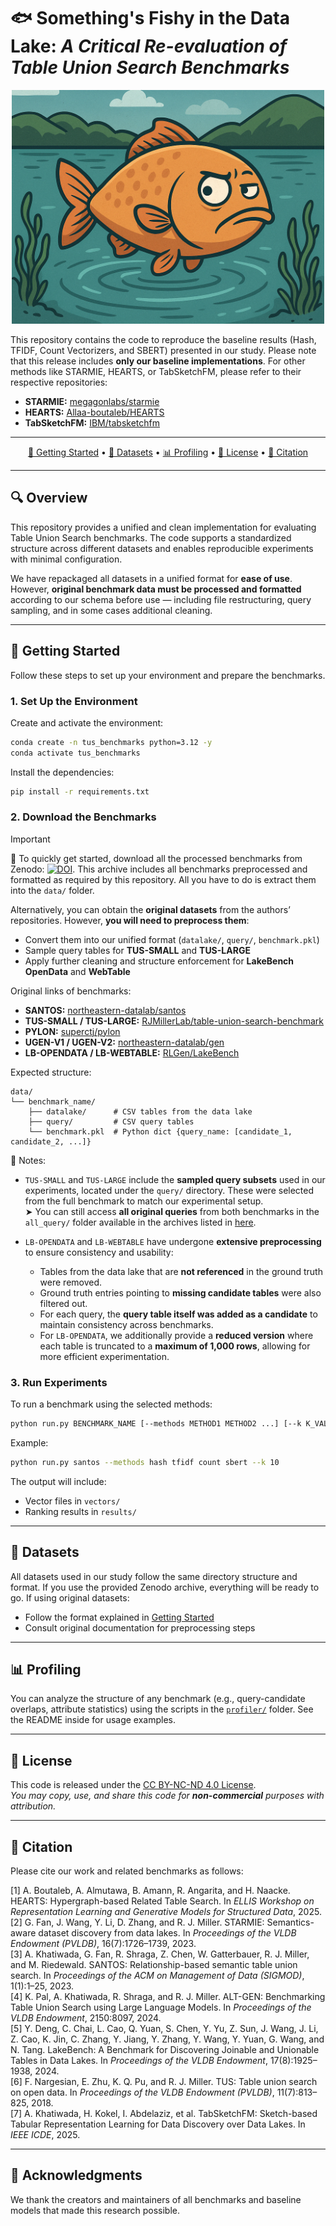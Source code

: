 # 🐟 Something's Fishy in the Data Lake: _A Critical Re-evaluation of Table Union Search Benchmarks_

<p align="center">
  <img src="img/fishy.png" alt="Something's Fishy" width="500"/>
</p>


This repository contains the code to reproduce the baseline results (Hash, TFIDF, Count Vectorizers, and SBERT) presented in our study. Please note that this release includes **only our baseline implementations**. For other methods like STARMIE, HEARTS, or TabSketchFM, please refer to their respective repositories:

- **STARMIE:** [megagonlabs/starmie](https://github.com/megagonlabs/starmie)  
- **HEARTS:** [Allaa-boutaleb/HEARTS](https://github.com/Allaa-boutaleb/HEARTS)  
- **TabSketchFM:** [IBM/tabsketchfm](https://github.com/IBM/tabsketchfm)  

---

<p align="center">
    <a href="#rocket-getting-started">🚀 Getting Started</a> • 
    <a href="#open_file_folder-datasets">📂 Datasets</a> • 
    <a href="#bar_chart-profiling">📊 Profiling</a> • 
    <a href="#scroll-license">📜 License</a> • 
    <a href="#bookmark-citation">🔖 Citation</a>
</p>

---

## 🔍 Overview

This repository provides a unified and clean implementation for evaluating Table Union Search benchmarks. The code supports a standardized structure across different datasets and enables reproducible experiments with minimal configuration.  

We have repackaged all datasets in a unified format for **ease of use**. However, **original benchmark data must be processed and formatted** according to our schema before use — including file restructuring, query sampling, and in some cases additional cleaning.

---

## 🚀 Getting Started

Follow these steps to set up your environment and prepare the benchmarks.

### 1. Set Up the Environment

Create and activate the environment:

```bash
conda create -n tus_benchmarks python=3.12 -y
conda activate tus_benchmarks
```

Install the dependencies:

```bash
pip install -r requirements.txt
```

### 2. Download the Benchmarks

> [!IMPORTANT]
> 🧳 To quickly get started, download all the processed benchmarks from Zenodo: [![DOI](https://zenodo.org/badge/DOI/10.5281/zenodo.15224451.svg)](https://doi.org/10.5281/zenodo.15224451). This archive includes all benchmarks preprocessed and formatted as required by this repository. All you have to do is extract them into the `data/` folder.

Alternatively, you can obtain the **original datasets** from the authors’ repositories. However, **you will need to preprocess them**:

- Convert them into our unified format (`datalake/`, `query/`, `benchmark.pkl`)
- Sample query tables for **TUS-SMALL** and **TUS-LARGE**
- Apply further cleaning and structure enforcement for **LakeBench OpenData** and **WebTable**

Original links of benchmarks:

- **SANTOS:** [northeastern-datalab/santos](https://github.com/northeastern-datalab/santos)
- **TUS-SMALL / TUS-LARGE:** [RJMillerLab/table-union-search-benchmark](https://github.com/RJMillerLab/table-union-search-benchmark)
- **PYLON:** [superctj/pylon](https://github.com/superctj/pylon/tree/main)
- **UGEN-V1 / UGEN-V2:** [northeastern-datalab/gen](https://github.com/northeastern-datalab/gen)
- **LB-OPENDATA / LB-WEBTABLE:** [RLGen/LakeBench](https://github.com/RLGen/LakeBench)

Expected structure:

```
data/
└── benchmark_name/
    ├── datalake/      # CSV tables from the data lake
    ├── query/         # CSV query tables
    └── benchmark.pkl  # Python dict {query_name: [candidate_1, candidate_2, ...]}
```

📝 Notes:
- `TUS-SMALL` and `TUS-LARGE` include the **sampled query subsets** used in our experiments, located under the `query/` directory. These were selected from the full benchmark to match our experimental setup.  
  ➤ You can still access **all original queries** from both benchmarks in the `all_query/` folder available in the archives listed in [here](https://doi.org/10.5281/zenodo.15224451).
  
- `LB-OPENDATA` and `LB-WEBTABLE` have undergone **extensive preprocessing** to ensure consistency and usability:
  - Tables from the data lake that are **not referenced** in the ground truth were removed.
  - Ground truth entries pointing to **missing candidate tables** were also filtered out.
  - For each query, the **query table itself was added as a candidate** to maintain consistency across benchmarks.
  - For `LB-OPENDATA`, we additionally provide a **reduced version** where each table is truncated to a **maximum of 1,000 rows**, allowing for more efficient experimentation.
### 3. Run Experiments

To run a benchmark using the selected methods:

```bash
python run.py BENCHMARK_NAME [--methods METHOD1 METHOD2 ...] [--k K_VALUE] [--limit LIMIT] [--exclude-self-matches]
```

Example:

```bash
python run.py santos --methods hash tfidf count sbert --k 10
```

The output will include:
- Vector files in `vectors/`
- Ranking results in `results/`

---

## 📂 Datasets

All datasets used in our study follow the same directory structure and format. If you use the provided Zenodo archive, everything will be ready to go. If using original datasets:

- Follow the format explained in [Getting Started](#getting-started)
- Consult original documentation for preprocessing steps

---

## 📊 Profiling

You can analyze the structure of any benchmark (e.g., query-candidate overlaps, attribute statistics) using the scripts in the [`profiler/`](./profiler/) folder. See the README inside for usage examples.

---

## 📜 License

This code is released under the [CC BY-NC-ND 4.0 License](LICENSE).  
*You may copy, use, and share this code for **non-commercial** purposes with attribution.*

---

## 🔖 Citation

Please cite our work and related benchmarks as follows:

[1] A. Boutaleb, A. Almutawa, B. Amann, R. Angarita, and H. Naacke. HEARTS: Hypergraph-based Related Table Search. In *ELLIS Workshop on Representation Learning and Generative Models for Structured Data*, 2025.  
[2] G. Fan, J. Wang, Y. Li, D. Zhang, and R. J. Miller. STARMIE: Semantics-aware dataset discovery from data lakes. In *Proceedings of the VLDB Endowment (PVLDB)*, 16(7):1726–1739, 2023.  
[3] A. Khatiwada, G. Fan, R. Shraga, Z. Chen, W. Gatterbauer, R. J. Miller, and M. Riedewald. SANTOS: Relationship-based semantic table union search. In *Proceedings of the ACM on Management of Data (SIGMOD)*, 1(1):1–25, 2023.  
[4] K. Pal, A. Khatiwada, R. Shraga, and R. J. Miller. ALT-GEN: Benchmarking Table Union Search using Large Language Models. In *Proceedings of the VLDB Endowment*, 2150:8097, 2024.  
[5] Y. Deng, C. Chai, L. Cao, Q. Yuan, S. Chen, Y. Yu, Z. Sun, J. Wang, J. Li, Z. Cao, K. Jin, C. Zhang, Y. Jiang, Y. Zhang, Y. Wang, Y. Yuan, G. Wang, and N. Tang. LakeBench: A Benchmark for Discovering Joinable and Unionable Tables in Data Lakes. In *Proceedings of the VLDB Endowment*, 17(8):1925–1938, 2024.  
[6] F. Nargesian, E. Zhu, K. Q. Pu, and R. J. Miller. TUS: Table union search on open data. In *Proceedings of the VLDB Endowment (PVLDB)*, 11(7):813–825, 2018.  
[7] A. Khatiwada, H. Kokel, I. Abdelaziz, et al. TabSketchFM: Sketch-based Tabular Representation Learning for Data Discovery over Data Lakes. In *IEEE ICDE*, 2025.

---

## 🙏 Acknowledgments

We thank the creators and maintainers of all benchmarks and baseline models that made this research possible.
